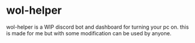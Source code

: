 # wol-helper
wol-helper is a WIP discord bot and dashboard for turning your pc on. this is made for me but with some modification can be used by anyone.
